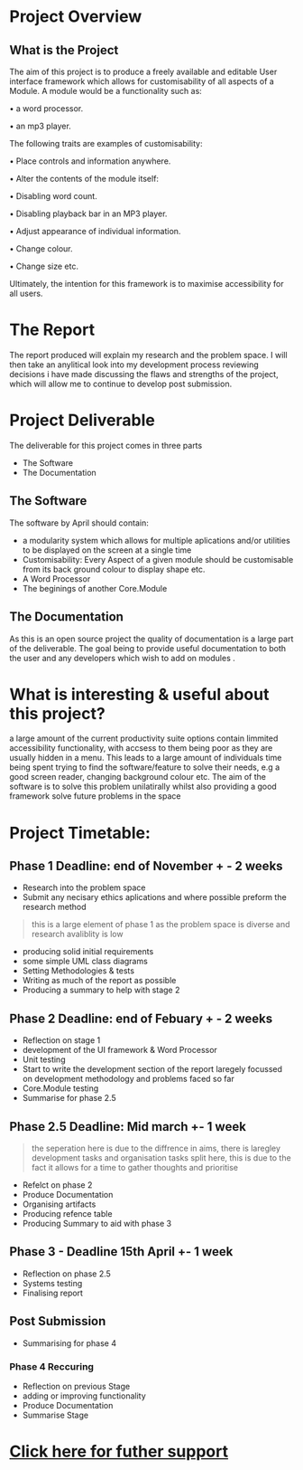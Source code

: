 # Project Overview
## What is the Project
The aim of this project is to produce a freely available and editable User interface framework which allows for customisability of all aspects of a Module. A module would be a functionality such as:

 •	a word processor.

 •	an mp3 player.
 
 The following traits are examples of customisability:
 
 •	Place controls and information anywhere.
 
 •	Alter the contents of the module itself:
 
 •	Disabling word count.
 
 •	Disabling playback bar in an MP3 player.
 
 •	Adjust appearance of individual information.
 
 •	Change colour.
 
 •	Change size etc.

Ultimately, the intention for this framework is to maximise accessibility for all users.

 
# The Report
The report produced will explain my research and the problem space. I will then take an anylitical look into my development process reviewing decisions i have made discussing the flaws and strengths of the project, which will allow me to continue to develop post submission.
# Project Deliverable
The deliverable for this project comes in three parts
- The Software
- The Documentation
## The Software
The software by April should contain:
- a modularity system which allows for multiple aplications and/or utilities to be displayed on the screen at a single time
- Customisability: Every Aspect of a given module should be customisable from its back ground colour to display shape etc.
- A Word Processor
- The beginings of another Core.Module

## The Documentation
As this is an open source project the quality of documentation is a large part of the deliverable. The goal being to provide useful documentation to both the user and any developers which wish to add on modules .

# What is interesting & useful about this project?
a large amount of the current productivity suite options contain limmited accessibility functionality, with accsess to them being poor as they are usually hidden in a menu. This leads to a large amount of individuals time being spent trying to find the software/feature to solve their needs, e.g a good screen reader, changing background colour etc. The aim of the software is to solve this problem unilatirally whilst also providing a good framework solve future problems in the space

# Project Timetable:
## Phase 1 Deadline: end of November + - 2 weeks
- Research into the problem space
- Submit any necisary ethics aplications and where possible preform the research method
> this is a large element of phase 1 as the problem space is diverse and research avaliblity is low  
- producing solid initial requirements
- some simple UML class diagrams
- Setting Methodologies & tests
- Writing as much of the report as possible
- Producing a summary to help with stage 2
## Phase 2 Deadline: end of Febuary + - 2 weeks
- Reflection on stage 1
- development of the UI framework & Word Processor
- Unit testing
- Start to write the development section of the report laregely focussed on development methodology and problems faced so far
- Core.Module testing
- Summarise for phase 2.5
## Phase 2.5 Deadline: Mid march  +- 1 week
> the seperation here is due to the diffrence in aims, there is laregley development tasks and organisation tasks split here, this is due to the fact it allows for a time to gather thoughts and prioritise 
- Refelct on phase 2 
- Produce Documentation
- Organising artifacts
- Producing refence table
- Producing Summary to aid with phase 3
## Phase 3 - Deadline 15th April +- 1 week
- Reflection on phase 2.5
- Systems testing
- Finalising report
## Post Submission
- Summarising for phase 4
### Phase 4 Reccuring
- Reflection on previous Stage
- adding or improving functionality 
- Produce Documentation
- Summarise Stage

# [Click here for futher support](https://github.com/Gamercave/Modular-Productivity-Software/wiki)
